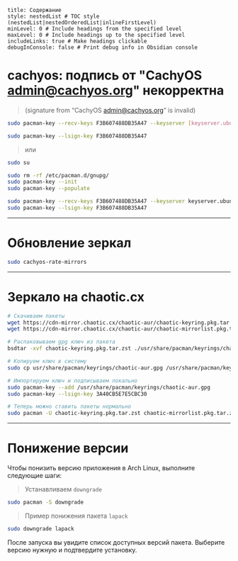 ```table-of-contents
title: Содержание
style: nestedList # TOC style (nestedList|nestedOrderedList|inlineFirstLevel)
minLevel: 0 # Include headings from the specified level
maxLevel: 0 # Include headings up to the specified level
includeLinks: true # Make headings clickable
debugInConsole: false # Print debug info in Obsidian console
```
# cachyos: подпись от "CachyOS <admin@cachyos.org>" некорректна

>(signature from “CachyOS admin@cachyos.org” is invalid)
```bash
sudo pacman-key --recv-keys F3B607488DB35A47 --keyserver [keyserver.ubuntu.com](http://keyserver.ubuntu.com)

sudo pacman-key --lsign-key F3B607488DB35A47
```

>или
```bash
sudo su

sudo rm -rf /etc/pacman.d/gnupg/
sudo pacman-key --init
sudo pacman-key --populate

sudo pacman-key --recv-keys F3B607488DB35A47 --keyserver keyserver.ubuntu.com
sudo pacman-key --lsign-key F3B607488DB35A47
```

---
# Обновление зеркал

```bash
sudo cachyos-rate-mirrors
```

---

# Зеркало на chaotic.cx
```bash
# Скачиваем пакеты
wget https://cdn-mirror.chaotic.cx/chaotic-aur/chaotic-keyring.pkg.tar
wget https://cdn-mirror.chaotic.cx/chaotic-aur/chaotic-mirrorlist.pkg.tar.zst

# Распаковываем gpg ключ из пакета
bsdtar -xvf chaotic-keyring.pkg.tar.zst ./usr/share/pacman/keyrings/chaotic-aur.gpg

# Копируем ключ в систему
sudo cp usr/share/pacman/keyrings/chaotic-aur.gpg /usr/share/pacman/keyrings/

# Импортируем ключ и подписываем локально
sudo pacman-key --add /usr/share/pacman/keyrings/chaotic-aur.gpg
sudo pacman-key --lsign-key 3A40CB5E7E5CBC30

# Теперь можно ставить пакеты нормально
sudo pacman -U chaotic-keyring.pkg.tar.zst chaotic-mirrorlist.pkg.tar.zst
```

---
# Понижение версии

Чтобы понизить версию приложения  в Arch Linux, выполните следующие шаги:

>Устанавливаем `downgrade`
```bash
sudo pacman -S downgrade
```

>Пример понижения пакета `lapack`
```bash
sudo downgrade lapack
```

После запуска вы увидите список доступных версий пакета. Выберите версию нужную и подтвердите установку.